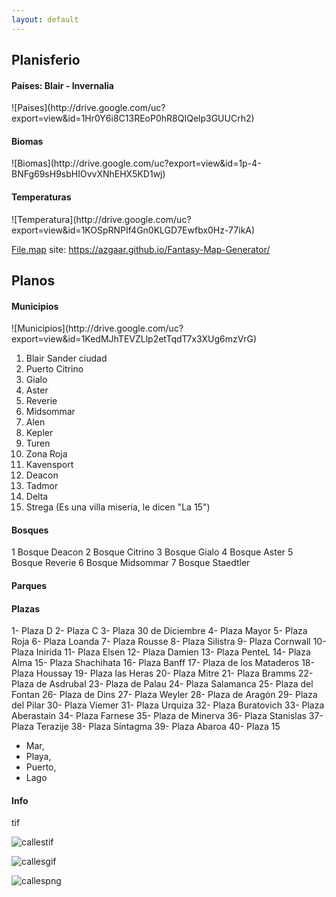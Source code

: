 ```yaml
---
layout: default
---
```


<h2>Planisferio</h2>

<h4>Países: Blair - Invernalia</h4>
![Paises](http://drive.google.com/uc?export=view&id=1Hr0Y6i8C13REoP0hR8QIQelp3GUUCrh2)

<h4>Biomas</h4>
![Biomas](http://drive.google.com/uc?export=view&id=1p-4-BNFg69sH9sbHIOvvXNhEHX5KD1wj)

<h4>Temperaturas</h4>
![Temperatura](http://drive.google.com/uc?export=view&id=1KOSpRNPIf4Gn0KLGD7Ewfbx0Hz-77ikA)

[File.map](https://drive.google.com/uc?export=download&id=1w_Cnip3_Z7QGXnDXyfqr5YfoUzeFKEGG) site: https://azgaar.github.io/Fantasy-Map-Generator/

<h2>Planos</h2>

<h4>Municipios</h4>
![Municipios](http://drive.google.com/uc?export=view&id=1KedMJhTEVZLlp2etTqdT7x3XUg6mzVrG)

1. Blair Sander ciudad
1. Puerto Citrino
1. Gialo
1. Aster
1. Reverie
1. Midsommar
1. Alen
1. Kepler
1. Turen
1. Zona Roja
1. Kavensport
1. Deacon
1. Tadmor	
1. Delta
1. Strega (Es una villa miseria,
le dicen "La 15")

<h4>Bosques</h4>

1 Bosque Deacon
2 Bosque Citrino
3 Bosque Gialo
4 Bosque Aster
5 Bosque Reverie
6 Bosque Midsommar
7 Bosque Staedtler

<h4>Parques</h4>

<h4>Plazas</h4>

1- Plaza D
2- Plaza C
3- Plaza 30 de Diciembre
4- Plaza Mayor
5- Plaza Roja
6- Plaza Loanda
7- Plaza Rousse
8- Plaza Silistra
9- Plaza Cornwall
10- Plaza Inirida
11- Plaza Elsen
12- Plaza Damien
13- Plaza PenteL
14- Plaza Alma
15- Plaza Shachihata
16- Plaza Banff
17- Plaza de los Mataderos
18- Plaza Houssay
19- Plaza las Heras
20- Plaza Mitre
21- Plaza Bramms
22- Plaza de Asdrubal
23- Plaza de Palau
24- Plaza Salamanca
25- Plaza del Fontan
26- Plaza de Dins
27- Plaza Weyler
28- Plaza de Aragón
29- Plaza del Pilar
30- Plaza Viemer
31- Plaza Urquiza
32- Plaza Buratovich
33- Plaza Aberastain
34- Plaza Farnese
35- Plaza de Minerva
36- Plaza Stanislas
37- Plaza Terazije
38- Plaza Síntagma
39- Plaza Abaroa
40- Plaza 15

- Mar,
- Playa,
- Puerto,
- Lago

<h4>Info</h4>
tif 

![callestif](http://drive.google.com/uc?export=view&id=1txRdPE3CuZVva9wosFXOgmTUVA5v60Tm)


![callesgif](http://drive.google.com/uc?export=view&id=1MA1YA6kISyxroxUHOrd30VjdEDWHaw3K)


![callespng](http://drive.google.com/uc?export=view&id=1mSd36QUwBhSlXb-JCqnH0TalrIyME0Nj)
